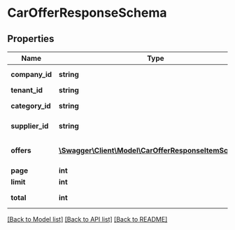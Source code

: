 # CarOfferResponseSchema

## Properties
Name | Type | Description | Notes
------------ | ------------- | ------------- | -------------
**company_id** | **string** | Identifier for the company offering the rental. | [optional] 
**tenant_id** | **string** | Identifier for the tenant. | [optional] 
**category_id** | **string** | Identifier for the category of the offer. | [optional] 
**supplier_id** | **string** | Identifier for the supplier of the offer. | [optional] 
**offers** | [**\Swagger\Client\Model\CarOfferResponseItemSchema[]**](CarOfferResponseItemSchema.md) | Array of CarOfferResponseItemSchema detailing individual car offers. | [optional] 
**page** | **int** | Current page in pagination. | [optional] 
**limit** | **int** | Page size in pagination. | [optional] 
**total** | **int** | Total number of records available. | [optional] 

[[Back to Model list]](../../README.md#documentation-for-models) [[Back to API list]](../../README.md#documentation-for-api-endpoints) [[Back to README]](../../README.md)

